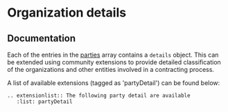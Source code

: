 # Organization details

## Documentation

Each of the entries in the [parties](../../../../schema/reference/#parties) array contains a ```details``` object. This can be extended using community extensions to provide detailed classification of the organizations and other entities involved in a contracting process.

A list of available extensions (tagged as 'partyDetail') can be found below:

```eval_rst
.. extensionlist:: The following party detail are available
   :list: partyDetail
```